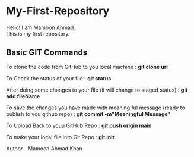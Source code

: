 # My-First-Repository
Hello! I am Mamoon Ahmad.
<br>
This is my first repository.
<br>
<h2> Basic GIT Commands </h2>
<p>To clone the code from GitHub to you local machine : <b>git clone url</b></p>
<p>To Check the status of your file : <b>git status</b></p>
<p>After doing some changes to your file (it will change to staged status) : <b>git add fileName</b></p>
<p>To save the changes you have made with meaning ful message (ready to publish to you github repo) : <b>git commit -m"Meaningful Message"</b></p>
<p>To Upload Back to youu GitHub Repo : <b>git push origin main</b></p>
<p>To make your local file into Git Repo : <b>git init</b></p>

Author - Mamoon Ahmad Khan
